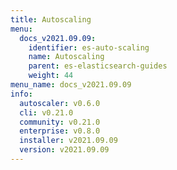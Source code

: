 ```yaml
---
title: Autoscaling
menu:
  docs_v2021.09.09:
    identifier: es-auto-scaling
    name: Autoscaling
    parent: es-elasticsearch-guides
    weight: 44
menu_name: docs_v2021.09.09
info:
  autoscaler: v0.6.0
  cli: v0.21.0
  community: v0.21.0
  enterprise: v0.8.0
  installer: v2021.09.09
  version: v2021.09.09
---
```


